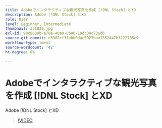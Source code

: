 ```yaml
---
title: Adobeでインタラクティブな観光写真を作成 [!DNL Stock] とXD
description: Adobe [!DNL Stock] とXD
role: User
level: Beginner, Intermediate
thumbnail: 331820.jpg
exl-id: 98c8639b-a78a-40a9-8500-19dc30c736d6
source-git-commit: e3982cf31ebb0dac5927baa1352447b3222785c9
workflow-type: tm+mt
source-wordcount: '42'
ht-degree: 0%

---
```


# Adobeでインタラクティブな観光写真を作成 [!DNL Stock] とXD

Adobe [!DNL Stock] とXD

>[!VIDEO](https://video.tv.adobe.com/v/331820?hidetitle=true)
